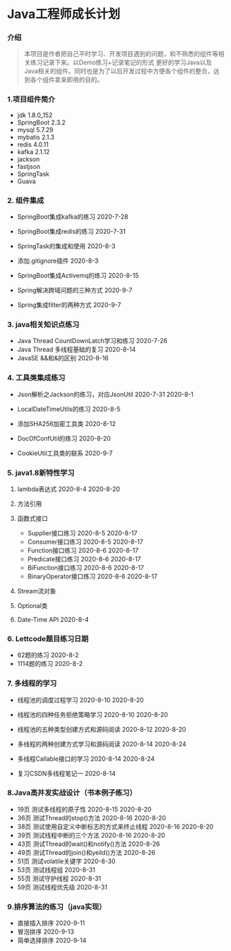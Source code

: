 # Java工程师成长计划

### 介绍
>本项目是作者把自己平时学习、开发项目遇到的问题，和不熟悉的组件等相关练习记录下来。以Demo练习+记录笔记的形式
更好的学习Java以及Java相关的组件。同时也是为了以后开发过程中方便各个组件的整合，达到各个组件拿来即用的目的。


### 1.项目组件简介

   * jdk 1.8.0_152
   * SpringBoot 2.3.2
   * mysql 5.7.29
   * mybatis 2.1.3
   * redis 4.0.11
   * kafka 2.1.12
   * jackson
   * fastjson
   * SpringTask
   * Guava
   

### 2. 组件集成

* SpringBoot集成kafka的练习 2020-7-28

* SpringBoot集成redis的练习  2020-7-31

* SpringTask的集成和使用 2020-8-3

* 添加.gitignore插件 2020-8-3

* SpringBoot集成Activemq的练习 2020-8-15

* Spring解决跨域问题的三种方式 2020-9-7

* Spring集成filter的两种方式 2020-9-7





### 3. java相关知识点练习

* Java Thread CountDownLatch学习和练习 2020-7-26
* Java Thread 多线程基础的复习 2020-8-14
* JavaSE &&和&的区别 2020-8-16





### 4. 工具类集成练习

* Json解析之Jackson的练习，对应JsonUtil 2020-7-31 2020-8-1

* LocalDateTimeUtils的练习 2020-8-5

* 添加SHA256加密工具类 2020-8-12

* DocOfConfUtil的练习 2020-8-20

* CookieUtil工具类的联系 2020-9-7







### 5. java1.8新特性学习

1. lambda表达式    2020-8-4 2020-8-20

2. 方法引用

3. 函数式接口 <br>
    * Supplier接口练习  2020-8-5 2020-8-17<br>
    * Consumer接口练习 2020-8-5 2020-8-17<br>
    * Function接口练习 2020-8-6 2020-8-17<br>
    * Predicate接口练习 2020-8-6 2020-8-17<br>
    * BiFunction接口练习 2020-8-6 2020-8-17<br>
    * BinaryOperator接口练习 2020-8-6 2020-8-17<br>

4. Stream流对象

5. Optional类

6. Date-Time API    2020-8-4


### 6. Lettcode题目练习日期

* 62题的练习 2020-8-2
* 1114题的练习 2020-8-2


### 7. 多线程的学习

* 线程池的调度过程学习 2020-8-10 2020-8-20
* 线程池的四种任务拒绝策略学习 2020-8-10 2020-8-20
* 线程池的五种类型创建方式和源码阅读 2020-8-12 2020-8-20

* 多线程的两种创建方式学习和源码阅读 2020-8-14 2020-8-24
* 多线程Callable接口的学习 2020-8-14 2020-8-24
* 复习CSDN多线程笔记一 2020-8-14


### 8.Java高并发实战设计（书本例子练习）

* 19页 测试多线程的原子性 2020-8-15 2020-8-20
* 36页 测试Thread的stop()方法 2020-8-16 2020-8-20
* 38页 测试使用自定义中断标志的方式来终止线程 2020-8-16 2020-8-20
* 39页 测试线程中断的三个方法 2020-8-16 2020-8-20
* 43页 测试Thread的wait()和notify()方法 2020-8-26
* 49页 测试Thread的join()和yeild()方法 2020-8-26
* 51页 测试volatile关键字 2020-8-30
* 53页 测试线程组 2020-8-31
* 55页 测试守护线程 2020-8-31
* 59页 测试线程优先级 2020-8-31


### 9.排序算法的练习（java实现）

* 直接插入排序 2020-9-11
* 冒泡排序 2020-9-13
* 简单选择排序 2020-9-14


